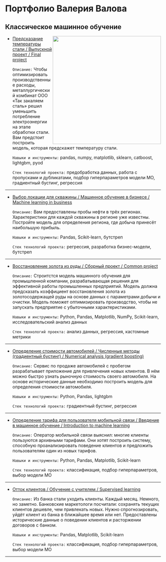 # Портфолио Валерия Валова
## Классическое машинное обучение
<img src='https://avatars.dzeninfra.ru/get-zen_doc/8246938/pub_6402e705a3566065cd0b31c5_6402e72754cd5e5bf61ffb1a/scale_1200' align='right' width="350" height="350">

- [Предсказание температуры стали / Выпускной проект / Final project](https://github.com/valov-vo/portfolio-projects/tree/main/2-classic-ml/steel-melting) 

  `Описание:` Чтобы оптимизировать производственные расходы, металлургический комбинат ООО «Так закаляем сталь» решил уменьшить потребление электроэнергии на этапе обработки стали. Вам предстоит построить модель, которая предскажет температуру стали.

  `Навыки и инструменты:` pandas, numpy, matplotlib, sklearn, catboost, lightgbm, pyod

  `Стек технологий проекта:` предобработка данных, работа с пропусками и дубликатами, подбор гиперпараметров модели МО, градиентный бустинг, регрессия
***
- [Выбор локации для скважины / Машинное обучение в бизнесе / Machine learning in business](https://github.com/valov-vo/portfolio-projects/tree/main/2-classic-ml/boreholes-area) 

  `Описание:` Вам предоставлены пробы нефти в трёх регионах. Характеристики для каждой скважины в регионе уже известны. Постройте модель для определения региона, где добыча принесёт наибольшую прибыль.

  `Навыки и инструменты:` Pandas, Scikit-learn, бутстреп

  `Стек технологий проекта:` регрессия, разработка бизнес-модели, бутстреп
***
- [Восстановление золота из руды / Сборный проект / Common project](https://github.com/valov-vo/portfolio-projects/tree/main/2-classic-ml/gold-recovery) 

  `Описание:` Строитстся модель машинного обучения для промышленной компании, разрабатывающая решения для эффективной работы промышленных предприятий. Модель должна предсказать коэффициент восстановления золота из золотосодержащей руды на основе данных с параметрами добычи и очистки. Модель поможет оптимизировать производство, чтобы не запускать предприятие с убыточными характеристиками.

  `Навыки и инструменты:` Python, Pandas, Matplotlib, NumPy, Scikit-learn, исследовательский анализ данных

  `Стек технологий проекта:` анализ данных, регрессия, кастомные метрики
***
- [Определение стоимости автомобилей / Численные методы (градиентный бустинг) / Numerical analysis (gradient boosting)](https://github.com/valov-vo/portfolio-projects/tree/main/2-classic-ml/cars-cost) 

  `Описание:` Сервис по продаже автомобилей с пробегом  разрабатывает приложение для привлечения новых клиентов. В нём можно быстро узнать рыночную стоимость своего автомобиля. На основе исторические данные необходимо построить модель для определения стоимости автомобиля.

  `Навыки и инструменты:` Python, Pandas, lightgbm

  `Стек технологий проекта:` градиентный бустинг, регрессия
***
- [Определение тарифа для пользователя мобильной связи / Введение в машинное обучение / Introduction to machine learning](https://github.com/valov-vo/portfolio-projects/tree/main/2-classic-ml/ml-tariff-choose)

  `Описание:` Оператор мобильной связи выяснил: многие клиенты пользуются архивными тарифами. Они хотят построить систему, способную проанализировать поведение клиентов и предложить пользователям один из новых тарифов.

  `Навыки и инструменты:` Python, Pandas, Matplotlib, Scikit-learn

  `Стек технологий проекта:` классификация, подбор гиперпараметров, выбор модели МО
***
- [Отток клиентов / Обучение с учителем / Supervised learning](https://github.com/valov-vo/portfolio-projects/tree/main/2-classic-ml/bank-clients-loss) 

  `Описание:` Из банка стали уходить клиенты. Каждый месяц. Немного, но заметно. Банковские маркетологи посчитали: сохранять текущих клиентов дешевле, чем привлекать новых. Нужно спрогнозировать, уйдёт клиент из банка в ближайшее время или нет. Предоставлены исторические данные о поведении клиентов и расторжении договоров с банком.

  `Навыки и инструменты:` Pandas, Matplotlib, Scikit-learn

  `Стек технологий проекта:` классификация, подбор гиперпараметров, выбор модели МО
***
